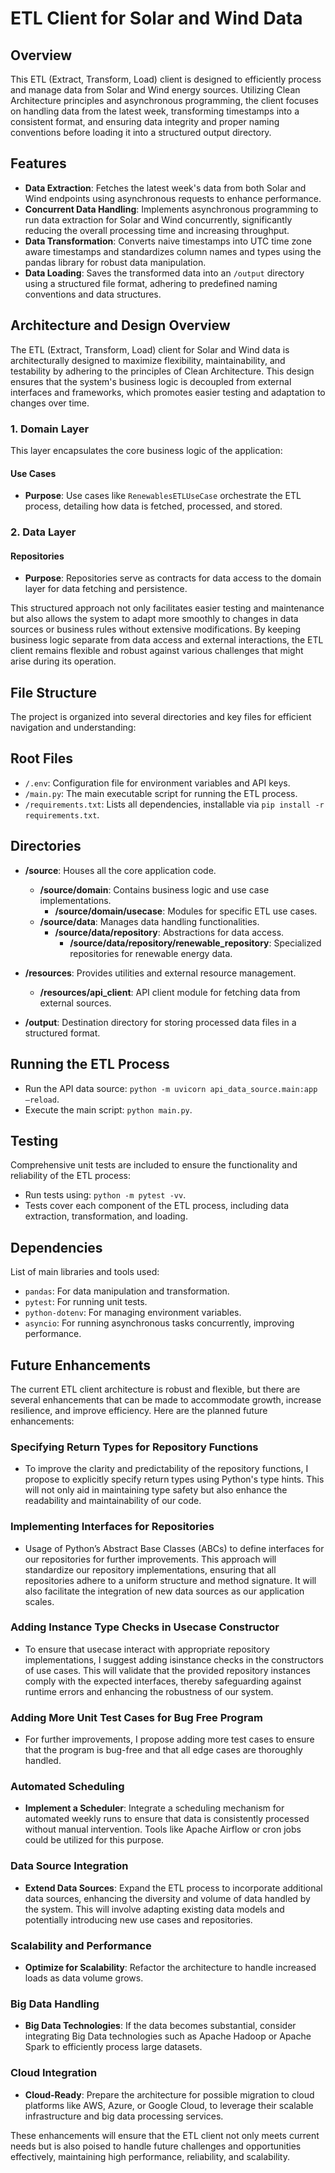 # ETL Client for Solar and Wind Data
## Overview

This ETL (Extract, Transform, Load) client is designed to efficiently process and manage data from Solar and Wind energy sources. Utilizing Clean Architecture principles and asynchronous programming, the client focuses on handling data from the latest week, transforming timestamps into a consistent format, and ensuring data integrity and proper naming conventions before loading it into a structured output directory.

## Features

- **Data Extraction**: Fetches the latest week's data from both Solar and Wind endpoints using asynchronous requests to enhance performance.
- **Concurrent Data Handling**: Implements asynchronous programming to run data extraction for Solar and Wind concurrently, significantly reducing the overall processing time and increasing throughput.
- **Data Transformation**: Converts naive timestamps into UTC time zone aware timestamps and standardizes column names and types using the pandas library for robust data manipulation.
- **Data Loading**: Saves the transformed data into an `/output` directory using a structured file format, adhering to predefined naming conventions and data structures.

## Architecture and Design Overview

The ETL (Extract, Transform, Load) client for Solar and Wind data is architecturally designed to maximize flexibility, maintainability, and testability by adhering to the principles of Clean Architecture. This design ensures that the system's business logic is decoupled from external interfaces and frameworks, which promotes easier testing and adaptation to changes over time.

### 1. Domain Layer

This layer encapsulates the core business logic of the application:

#### Use Cases
- **Purpose**: Use cases like `RenewablesETLUseCase` orchestrate the ETL process, detailing how data is fetched, processed, and stored.

### 2. Data Layer

#### Repositories

- **Purpose**: Repositories serve as contracts for data access to the domain layer for data fetching and persistence.

This structured approach not only facilitates easier testing and maintenance but also allows the system to adapt more smoothly to changes in data sources or business rules without extensive modifications. By keeping business logic separate from data access and external interactions, the ETL client remains flexible and robust against various challenges that might arise during its operation.

## File Structure

The project is organized into several directories and key files for efficient navigation and understanding:

## Root Files
- `/.env`: Configuration file for environment variables and API keys.
- `/main.py`: The main executable script for running the ETL process.
- `/requirements.txt`: Lists all dependencies, installable via `pip install -r requirements.txt`.

## Directories
- **/source**: Houses all the core application code.
  - **/source/domain**: Contains business logic and use case implementations.
    - **/source/domain/usecase**: Modules for specific ETL use cases.
  - **/source/data**: Manages data handling functionalities.
    - **/source/data/repository**: Abstractions for data access.
      - **/source/data/repository/renewable_repository**: Specialized repositories for renewable energy data.

- **/resources**: Provides utilities and external resource management.
  - **/resources/api_client**: API client module for fetching data from external sources.

- **/output**: Destination directory for storing processed data files in a structured format.


## Running the ETL Process

- Run the API data source: `python -m uvicorn api_data_source.main:app –reload`.
- Execute the main script: `python main.py`.

## Testing

Comprehensive unit tests are included to ensure the functionality and reliability of the ETL process:

- Run tests using: `python -m pytest -vv`.
- Tests cover each component of the ETL process, including data extraction, transformation, and loading.

## Dependencies

List of main libraries and tools used:

- `pandas`: For data manipulation and transformation.
- `pytest`: For running unit tests.
- `python-dotenv`: For managing environment variables.
- `asyncio`: For running asynchronous tasks concurrently, improving performance.

## Future Enhancements

The current ETL client architecture is robust and flexible, but there are several enhancements that can be made to accommodate growth, increase resilience, and improve efficiency. Here are the planned future enhancements:

### Specifying Return Types for Repository Functions
- To improve the clarity and predictability of the repository functions, I propose to explicitly specify return types using Python's type hints. This will not only aid in maintaining type safety but also enhance the readability and maintainability of our code.

### Implementing Interfaces for Repositories
- Usage of Python’s Abstract Base Classes (ABCs) to define interfaces for our repositories for further improvements. This approach will standardize our repository implementations, ensuring that all repositories adhere to a uniform structure and method signature. It will also facilitate the integration of new data sources as our application scales.

### Adding Instance Type Checks in Usecase Constructor
- To ensure that usecase interact with appropriate repository implementations, I suggest adding isinstance checks in the constructors of use cases. This will validate that the provided repository instances comply with the expected interfaces, thereby safeguarding against runtime errors and enhancing the robustness of our system.

### Adding More Unit Test Cases for Bug Free Program
- For further improvements, I propose adding more test cases to ensure that the program is bug-free and that all edge cases are thoroughly handled. 

### Automated Scheduling
- **Implement a Scheduler**: Integrate a scheduling mechanism for automated weekly runs to ensure that data is consistently processed without manual intervention. Tools like Apache Airflow or cron jobs could be utilized for this purpose.

### Data Source Integration
- **Extend Data Sources**: Expand the ETL process to incorporate additional data sources, enhancing the diversity and volume of data handled by the system. This will involve adapting existing data models and potentially introducing new use cases and repositories.

### Scalability and Performance
- **Optimize for Scalability**: Refactor the architecture to handle increased loads as data volume grows. 

### Big Data Handling
- **Big Data Technologies**: If the data becomes substantial, consider integrating Big Data technologies such as Apache Hadoop or Apache Spark to efficiently process large datasets.

### Cloud Integration
- **Cloud-Ready**: Prepare the architecture for possible migration to cloud platforms like AWS, Azure, or Google Cloud, to leverage their scalable infrastructure and big data processing services.

These enhancements will ensure that the ETL client not only meets current needs but is also poised to handle future challenges and opportunities effectively, maintaining high performance, reliability, and scalability.

